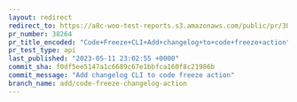 ```yaml
---
layout: redirect
redirect_to: https://a8c-woo-test-reports.s3.amazonaws.com/public/pr/38264/api/index.html
pr_number: 38264
pr_title_encoded: "Code+Freeze+CLI+Add+changelog+to+code+freeze+action"
pr_test_type: api
last_published: "2023-05-11 23:02:55 +0000"
commit_sha: f0df5ee5147a1c6689c67e1bbfca160f8c21986b
commit_message: "Add changelog CLI to code freeze action"
branch_name: add/code-freeze-changelog-action
---
```

